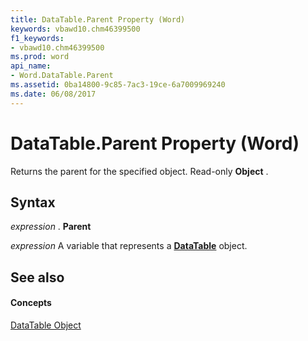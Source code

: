 ```yaml
---
title: DataTable.Parent Property (Word)
keywords: vbawd10.chm46399500
f1_keywords:
- vbawd10.chm46399500
ms.prod: word
api_name:
- Word.DataTable.Parent
ms.assetid: 0ba14800-9c85-7ac3-19ce-6a7009969240
ms.date: 06/08/2017
---
```



# DataTable.Parent Property (Word)

Returns the parent for the specified object. Read-only  **Object** .


## Syntax

 _expression_ . **Parent**

 _expression_ A variable that represents a **[DataTable](Word.DataTable.md)** object.


## See also


#### Concepts


[DataTable Object](Word.DataTable.md)

